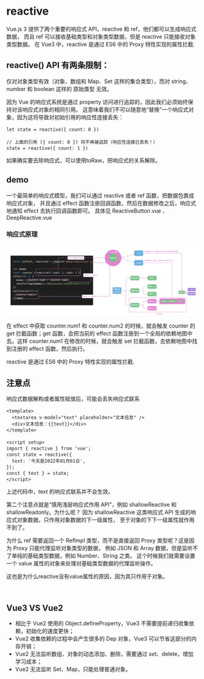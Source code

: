 # reactive 
Vue.js 3 提供了两个重要的响应式 API，reactive 和 ref，他们都可以生成响应式数据，
而且 ref 可以接收基础类型和对象类型数据，但是 reactive 只能接收对象类型数据。
在 Vue3 中，reactive 是通过 ES6 中的 Proxy 特性实现的属性拦截.
## reactive() API 有两条限制：

仅对对象类型有效（对象、数组和 Map、Set 这样的集合类型），而对 string、number 和 boolean 这样的 原始类型 无效。

因为 Vue 的响应式系统是通过 property 访问进行追踪的，因此我们必须始终保持对该响应式对象的相同引用。
这意味着我们不可以随意地“替换”一个响应式对象，因为这将导致对初始引用的响应性连接丢失：
```
let state = reactive({ count: 0 })

// 上面的引用 ({ count: 0 }) 将不再被追踪（响应性连接已丢失！）
state = reactive({ count: 1 })
```
如果确实要去除响应式，可以使用toRaw，把响应式的关系解除。

## demo
一个最简单的响应式模型，我们可以通过 reactive 或者 ref 函数，把数据包裹成响应式对象，
并且通过 effect 函数注册回调函数，然后在数据修改之后，响应式地通知 effect 去执行回调函数即可。
具体见 ReactiveButton.vue 、DeepReactive.vue 

### 响应式原理

<img src="响应式原理示意图.png" />

在 effect 中获取 counter.num1 和 counter.num2 的时候，就会触发 counter 的 get 拦截函数；get 函数，会把当前的 effect 函数注册到一个全局的依赖地图中去。这样 counter.num1 在修改的时候，就会触发 set 拦截函数，去依赖地图中找到注册的 effect 函数，然后执行。

reactive 是通过 ES6 中的 Proxy 特性实现的属性拦截.

## 注意点
响应式数据解构或者属性赋值后，可能会丢失响应式联系
```
<template>
  <textarea v-model="text" placeholder="文本信息" />
  <div>文本信息：{{text}}</div>
</template>

<script setup>
import { reactive } from 'vue';
const state = reactive({
  text: '今天是2022年01月01日',
});
const { text } = state;
</script>
```
上述代码中，text 的响应式联系并不会生效。

第二个注意点就是“慎用浅层响应式作用 API”，例如 shallowReactive 和 shallowReadonly。为什么呢？
因为 shallowReactive 这类响应式 API 生成的响应式对象数据，只作用对象数据的下一级属性，
至于对象的下下一级属性就作用不到了。

为什么 ref 需要返回一个 RefImpl 类型，而不是直接返回 Proxy 类型呢？这是因为 Proxy 只能代理监听对象类型的数据，
例如 JSON 和 Array 数据，但是监听不了单纯的基础类型数据，例如 Number、String 之类。
这个时候我们就需要设置一个 value 属性的对象来处理对基础类型数据的代理监听操作。

这也是为什么reactive没有value属性的原因，因为其只作用于对象。

<br>

## Vue3 VS Vue2
- 相比于 Vue2 使用的 Object.defineProperty，Vue3 不需要提前递归收集依赖，初始化的速度更快；
- Vue2 收集依赖的过程中会产生很多的 Dep 对象，Vue3 可以节省这部分的内存开销；
- Vue2 无法监听数组、对象的动态添加、删除，需要通过 $set、$delete，增加学习成本；
- Vue2 无法监听 Set、Map，只能处理普通对象。